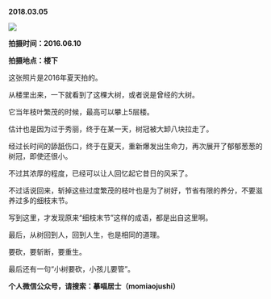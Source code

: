 
          
            
**2018.03.05**



![](//upload-images.jianshu.io/upload_images/51001-bcbeafac5f59210b.jpg)




**拍摄时间：2016.06.10**

**拍摄地点：楼下**

这张照片是2016年夏天拍的。

从楼里出来，一下就看到了这棵大树，或者说是曾经的大树。

它当年枝叶繁茂的时候，最高可以攀上5层楼。

估计也是因为过于秀丽，终于在某一天，树冠被大卸八块拉走了。

经过长时间的舔舐伤口，终于在夏天，重新爆发出生命力，再次展开了郁郁葱葱的树冠，即使还很小。

不过其浓厚的程度，已经可以让人回忆起它昔日的风采了。

不过话说回来，斩掉这些过度繁茂的枝叶也是为了树好，节省有限的养分，不要滋养过多的细枝末节。

写到这里，才发现原来“细枝末节”这样的成语，都是出自这里啊。

最后，从树回到人，回到人生，也是相同的道理。

要砍，要斩断，要重生。

最后还有一句“小树要砍，小孩儿要管”。


**个人微信公众号，请搜索：摹喵居士（momiaojushi）**

          
        